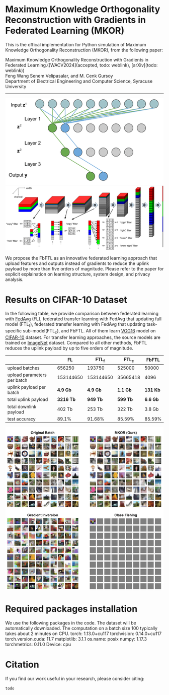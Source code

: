 # Maximum Knowledge Orthogonality Reconstruction with Gradients in Federated Learning (MKOR)

This is the offical implementation for Python simulation of Maximum Knowledge Orthogonality Reconstruction (MKOR), from the following paper: 

  Maximum Knowledge Orthogonality Reconstruction with Gradients in Federated Learning.([WACV2024](accepted, todo: weblink), [arXiv](todo: weblink))  
Feng Wang Senem Velipasalar, and M. Cenk Gursoy  
Department of Electrical Engineering and Computer Science, Syracuse University

---

<img src="https://github.com/wfwf10/MKOR/blob/main/diagrams/dense_decouple.png" >

<img src="https://github.com/wfwf10/MKOR/blob/main/diagrams/conv_orthogonal_largeFont.png">

We propose the FbFTL as an innovative federated learning approach that upload features and outputs instead of gradients to reduce the uplink payload by more than five orders of magnitude. Please refer to the paper for explicit explaination on learning structure, system design, and privacy analysis.


# Results on CIFAR-10 Dataset
In the following table, we provide comparison between federated learning with [FedAvg](http://proceedings.mlr.press/v54/mcmahan17a.html) (FL), federated transfer learning with FedAvg that updating full model (FTL<sub>f</sub>), federated transfer learning with FedAvg that updating task-specific sub-model(FTL<sub>c</sub>), and FbFTL. All of them learn [VGG16](https://arxiv.org/abs/1409.1556) model on [CIFAR-10](http://citeseerx.ist.psu.edu/viewdoc/download?doi=10.1.1.222.9220&rep=rep1&type=pdf) dataset. For transfer learning approaches, the source models are trained on [ImageNet](https://ieeexplore.ieee.org/abstract/document/5206848?casa_token=QncCRBM1tzAAAAAA:QuoJhjJAHRplmLJ4jcFw5JWdfASjmbIVlvpCrHgTPIFu63gpSUlBeACB78S0AH34qqQnsBOdoQ) dataset. Compared to all other methods, FbFTL reduces the uplink payload by up to five orders of magnitude. 

| | FL | FTL<sub>f</sub> | FTL<sub>c</sub> | FbFTL  |
| ---- | ----- | ---- | ---- | ---- |
| upload batches | 656250 | 193750 | 525000 | 50000 |
| upload parameters per batch | 153144650 | 153144650 | 35665418 | 4096 |
| uplink payload per batch | **4.9 Gb** | **4.9 Gb** | **1.1 Gb** | **131 Kb**  |
| total uplink payload | **3216 Tb** | **949 Tb** | **599 Tb** | **6.6 Gb** |
| total downlink payload | 402 Tb | 253 Tb | 322 Tb | 3.8 Gb |
| test accuracy | 89.1\% | 91.68\% | 85.59\% | 85.59\% |

<img src="https://github.com/wfwf10/MKOR/blob/main/diagrams/outputs.png" >

# Required packages installation
We use the following packages in the code. The dataset will be automatically downloaded. The computation on a batch size 100 typically takes about 2 minutes on CPU.
torch: 1.13.0+cu117
torchvision: 0.14.0+cu117
torch.version.cuda: 11.7
matplotlib: 3.1.1
os.name: posix
numpy: 1.17.3
torchmetrics: 0.11.0
Device: cpu


# Citation
If you find our work useful in your research, please consider citing:
```
todo
```
